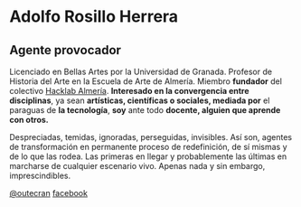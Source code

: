 # Adolfo Rosillo Herrera

## Agente provocador

Licenciado en Bellas Artes por la Universidad de Granada.
Profesor de Historia del Arte en la Escuela de Arte de Almería.
Miembro **fundador** del colectivo [Hacklab Almería](http://hacklabalmeria.net/).
**Interesado en la convergencia entre disciplinas**, ya sean **artísticas, científicas o sociales, mediada por** el paraguas de **la tecnología**, **soy** ante todo **docente, alguien que aprende con otros.**

Despreciadas, temidas, ignoradas, perseguidas, invisibles. Así son, agentes de transformación en permanente proceso de redefinición, de sí mismas y de lo que las rodea. Las primeras en llegar y probablemente las últimas en marcharse de cualquier escenario vivo. Apenas nada y sin embargo, imprescindibles.

[@outecran](https://twitter.com/outecran)
[facebook](https://www.facebook.com/adolfo.rosillo)
